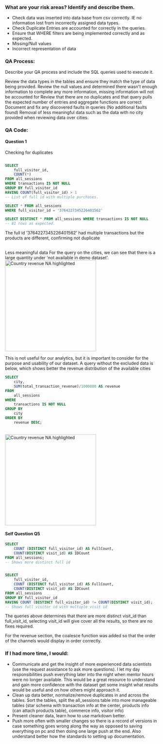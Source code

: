 ### What are your risk areas? Identify and describe them.
* Check data was inserted into data base from csv correctly. IE no information lost from incorrectly assigned  data types. 
* Check Duplicate Entries are accounted for correctly in the queries.
* Ensure that WHERE filters are being implemented correctly and as expected.
* Missing/Null values
* Incorrect representation of data

### QA Process:
Describe your QA process and include the SQL queries used to execute it.

Review the data types in the tables and ensure they match the type of data being provided.
Review the null values and determined there wasn't enough information to complete any more information, missing information will not be accounted for
Review that there are no duplicates and that query pulls the expected number of entries and aggregate functions are correct
Document and fix any discovered faults in queries (No additional faults found)
Removal of less meaningful data such as the data with no city provided when reviewing data over cities.


### QA Code:

#### Question 1

Checking for duplicates 

```SQL

SELECT 
	full_visitor_id, 
	COUNT(*) 
FROM all_sessions
WHERE transactions IS NOT NULL
GROUP BY full_visitor_id
HAVING COUNT(full_visitor_id) > 1
-- List of full id with multiple purchases. 

SELECT * FROM all_sessions 
WHERE full_visitor_id = '3764227345226401562'

SELECT DISTINCT * FROM all_sessions WHERE transactions IS NOT NULL
-- 81 rows as expected. 
```

The full id '3764227345226401562' had multiple transactions but the products are different, confirming not duplicate

<br>
Less meaningful data
For the query on the cities, we can see that there is a large quantity under 'not available in demo dataset'. 

<br>
	<img src="https://i.imgur.com/NAM2jrQ.png" alt="Country revenue NA highlighted" width="300">
<br>

This is not useful for our analytics, but it is important to consider for the purpose and usability of our dataset. 
A query without the excluded data is below, which shows better the revenue distribution of the available cities

``` SQL
SELECT 
	city, 
	SUM(total_transaction_revenue)/1000000 AS revenue
FROM 
	all_sessions
WHERE 
	transactions IS NOT NULL
GROUP BY 
	city
ORDER BY 	
	revenue DESC;
```


<br>
	<img src="https://i.imgur.com/e6GuqVw.png" alt="Country revenue NA highlighted" width="300">
<br>






#### Self Question Q5
```SQL
SELECT 
	COUNT (DISTINCT full_visitor_id) AS FullCount, 
	COUNT(DISTINCT visit_id) AS IDCount
FROM all_sessions;
-- Shows more distinct full id


SELECT 
	full_visitor_id,
	COUNT (DISTINCT full_visitor_id) AS FullCount, 
	COUNT(DISTINCT visit_id) AS IDCount
FROM all_sessions
GROUP BY full_visitor_id
HAVING COUNT (DISTINCT full_visitor_id) != COUNT(DISTINCT visit_id);
-- Shows full visitor id with multiple visit id
```

The queries above determines that there are more distinct visit_id than full_visit_id, selecting visit_id will give cover all the results, so there are no fixes required.

For the revenue section, the coalesce function was added so that the order of the channels would display in order correctly. 

### If I had more time, I would:
* Communicate and get the insight of more experienced data scientists (use the request assistance to ask more questions). I let my 
day responsibilities push everything later into the night when mentor hours were no longer available. This would be a great resource to 
understand and gain more confidence with the dataset get some insight what results would be useful and on how others might approach it. 
* Clean up data better, normalize/remove duplicates in and across the tables. Sort the tables, split the all_sessions table into more manageable tables (star schema with transaction info at the center, products info (can attach products table), commerce info, visitor info)
* Present cleaner data, learn how to use markdown better. 
* Push more often with smaller changes so there is a record of versions in case something goes wrong along the way as opposed to saving everything on pc and then doing one large push at the end. Also understand better how the standards to setting up documentation.